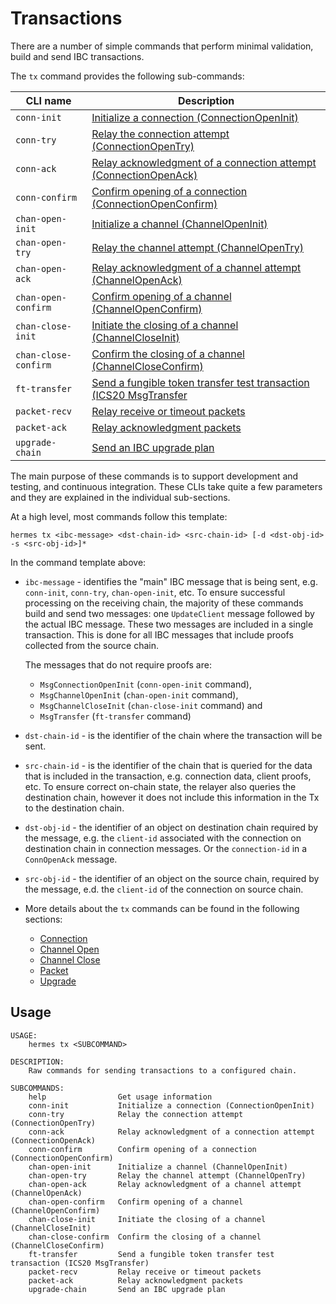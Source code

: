 # Transactions

There are a number of simple commands that perform minimal validation, build and
send IBC transactions.

The `tx` command provides the following sub-commands:

| CLI name             | Description                                                                                               |
| -------------------- | --------------------------------------------------------------------------------------------------------- |
| `conn-init`          | [Initialize a connection (ConnectionOpenInit)](./connection.md#connection-init)                           |
| `conn-try`           | [Relay the connection attempt (ConnectionOpenTry)](./connection.md#connection-try)                        |
| `conn-ack`           | [Relay acknowledgment of a connection attempt (ConnectionOpenAck)](./connection.md#connection-ack)        |
| `conn-confirm`       | [Confirm opening of a connection (ConnectionOpenConfirm)](./connection.md#connection-confirm)             |
| `chan-open-init`     | [Initialize a channel (ChannelOpenInit)](./channel-open.md#channel-open-init)                             |
| `chan-open-try`      | [Relay the channel attempt (ChannelOpenTry)](./channel-open.md#channel-open-try)                          |
| `chan-open-ack`      | [Relay acknowledgment of a channel attempt (ChannelOpenAck)](./channel-open.md#channel-open-ack)          |
| `chan-open-confirm`  | [Confirm opening of a channel (ChannelOpenConfirm)](./channel-open.md#channel-open-close)                 |
| `chan-close-init`    | [Initiate the closing of a channel (ChannelCloseInit)](./channel-close.md#channel-close-init)             |
| `chan-close-confirm` | [Confirm the closing of a channel (ChannelCloseConfirm)](./channel-close.md#channel-close-confirm)        |
| `ft-transfer`        | [Send a fungible token transfer test transaction (ICS20 MsgTransfer](./packet.md#fungible-token-transfer) |
| `packet-recv`        | [Relay receive or timeout packets](./packet.md#relay-receive-and-timeout-packets)                         |
| `packet-ack`         | [Relay acknowledgment packets](./packet.md#relay-acknowledgment-packets)                                  |
| `upgrade-chain`      | [Send an IBC upgrade plan](./upgrade.md)                                                                  |

The main purpose of these commands is to support development and testing, and
continuous integration. These CLIs take quite a few parameters and they are
explained in the individual sub-sections.

At a high level, most commands follow this template:

```shell
hermes tx <ibc-message> <dst-chain-id> <src-chain-id> [-d <dst-obj-id> -s <src-obj-id>]*
```

In the command template above:

*   `ibc-message` - identifies the "main" IBC message that is being sent, e.g.
    `conn-init`, `conn-try`, `chan-open-init`, etc. To ensure successful
    processing on the receiving chain, the majority of these commands build and
    send two messages: one `UpdateClient` message followed by the actual IBC
    message. These two messages are included in a single transaction. This is done
    for all IBC messages that include proofs collected from the source chain.

    The messages that do not require proofs are:

    *   `MsgConnectionOpenInit` (`conn-open-init` command),
    *   `MsgChannelOpenInit` (`chan-open-init` command),
    *   `MsgChannelCloseInit` (`chan-close-init` command) and
    *   `MsgTransfer` (`ft-transfer` command)

*   `dst-chain-id` - is the identifier of the chain where the transaction will be
    sent.

*   `src-chain-id` - is the identifier of the chain that is queried for the data
    that is included in the transaction, e.g. connection data, client proofs, etc.
    To ensure correct on-chain state, the relayer also queries the destination
    chain, however it does not include this information in the Tx to the
    destination chain.

*   `dst-obj-id` - the identifier of an object on destination chain required by
    the message, e.g. the `client-id` associated with the connection on
    destination chain in connection messages. Or the `connection-id` in a
    `ConnOpenAck` message.

*   `src-obj-id` - the identifier of an object on the source chain, required by
    the message, e.d. the `client-id` of the connection on source chain.

*   More details about the `tx` commands can be found in the following sections:
    *   [Connection](./connection.md)
    *   [Channel Open](./channel-open.md)
    *   [Channel Close](./channel-close.md)
    *   [Packet](./packet.md)
    *   [Upgrade](./upgrade.md)

## Usage

```shell
USAGE:
    hermes tx <SUBCOMMAND>

DESCRIPTION:
    Raw commands for sending transactions to a configured chain.

SUBCOMMANDS:
    help                Get usage information
    conn-init           Initialize a connection (ConnectionOpenInit)
    conn-try            Relay the connection attempt (ConnectionOpenTry)
    conn-ack            Relay acknowledgment of a connection attempt (ConnectionOpenAck)
    conn-confirm        Confirm opening of a connection (ConnectionOpenConfirm)
    chan-open-init      Initialize a channel (ChannelOpenInit)
    chan-open-try       Relay the channel attempt (ChannelOpenTry)
    chan-open-ack       Relay acknowledgment of a channel attempt (ChannelOpenAck)
    chan-open-confirm   Confirm opening of a channel (ChannelOpenConfirm)
    chan-close-init     Initiate the closing of a channel (ChannelCloseInit)
    chan-close-confirm  Confirm the closing of a channel (ChannelCloseConfirm)
    ft-transfer         Send a fungible token transfer test transaction (ICS20 MsgTransfer)
    packet-recv         Relay receive or timeout packets
    packet-ack          Relay acknowledgment packets
    upgrade-chain       Send an IBC upgrade plan
```
